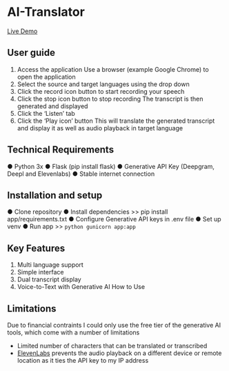 # AI-Translator

[Live Demo](https://www.loom.com/share/c40030b5afcd4583a2ffdb0708c15eb8?sid=33fb0660-f485-415e-90e9-204b0e310786)

## User guide
1. Access the application
Use a browser (example Google Chrome) to open the application
2. Select the source and target languages using the drop down
3. Click the record icon button to start recording your speech
4. Click the stop icon button to stop recording
The transcript is then generated and displayed
5. Click the ‘Listen’ tab
6. Click the ‘Play icon’ button
This will translate the generated transcript and display it as well as audio playback in target language
## Technical Requirements
● Python 3x
● Flask (pip install flask)
● Generative API Key (Deepgram, Deepl and Elevenlabs)
● Stable internet connection
## Installation and setup
● Clone repository
● Install dependencies >> pip install app/requirements.txt
● Configure Generative API keys in .env file
● Set up venv
● Run app >> `python gunicorn app:app`
## Key Features
1. Multi language support
2. Simple interface
3. Dual transcript display
4. Voice-to-Text with Generative AI
How to Use


## Limitations
Due to financial contraints I could only use the free tier of the generative AI tools, which come with a number of limitations
- Limited number of characters that can be translated or transcribed
- [ElevenLabs](https://elevenlabs.io/docs/quickstart) prevents the audio playback on a different device or remote location as it ties the API key to my IP address

